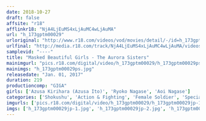 ```yaml
---
date: 2018-10-27
draft: false
affsite: "r18"
afflinkr18: "NjA4LjEuMS4xLjAuMC4wLjAuMA"
url: "h_173gptm00029"
urloriginal: "http://www.r18.com/videos/vod/movies/detail/-/id=h_173gptm00029"
urlfinal: "http://media.r18.com/track/NjA4LjEuMS4xLjAuMC4wLjAuMA/videos/vod/movies/detail/-/id=h_173gptm00029"
samplevid: "----"
title: "Masked Beautiful Girls - The Aurora Sisters"
mainimgurl: "pics.r18.com/digital/video/h_173gptm00029/h_173gptm00029ps.jpg"
mainimgs: "h_173gptm00029ps.jpg"
releasedate: "Jan. 01, 2017"
duration: 219
productioncomp: "GIGA"
girls: ['Azusa Kirihara (Azusa Ito)', 'Ryoko Nagase', 'Aoi Nagase']
categories: ['Shokushu', 'Action & Fighting', 'Female Soldier', 'Special Effects']
imgurls: ['pics.r18.com/digital/video/h_173gptm00029/h_173gptm00029jp-1.jpg', 'pics.r18.com/digital/video/h_173gptm00029/h_173gptm00029jp-2.jpg', 'pics.r18.com/digital/video/h_173gptm00029/h_173gptm00029jp-3.jpg', 'pics.r18.com/digital/video/h_173gptm00029/h_173gptm00029jp-4.jpg', 'pics.r18.com/digital/video/h_173gptm00029/h_173gptm00029jp-5.jpg', 'pics.r18.com/digital/video/h_173gptm00029/h_173gptm00029jp-6.jpg', 'pics.r18.com/digital/video/h_173gptm00029/h_173gptm00029jp-7.jpg', 'pics.r18.com/digital/video/h_173gptm00029/h_173gptm00029jp-8.jpg', 'pics.r18.com/digital/video/h_173gptm00029/h_173gptm00029jp-9.jpg', 'pics.r18.com/digital/video/h_173gptm00029/h_173gptm00029jp-10.jpg', 'pics.r18.com/digital/video/h_173gptm00029/h_173gptm00029jp-11.jpg', 'pics.r18.com/digital/video/h_173gptm00029/h_173gptm00029jp-12.jpg', 'pics.r18.com/digital/video/h_173gptm00029/h_173gptm00029jp-13.jpg', 'pics.r18.com/digital/video/h_173gptm00029/h_173gptm00029jp-14.jpg', 'pics.r18.com/digital/video/h_173gptm00029/h_173gptm00029jp-15.jpg', 'pics.r18.com/digital/video/h_173gptm00029/h_173gptm00029jp-16.jpg', 'pics.r18.com/digital/video/h_173gptm00029/h_173gptm00029jp-17.jpg', 'pics.r18.com/digital/video/h_173gptm00029/h_173gptm00029jp-18.jpg', 'pics.r18.com/digital/video/h_173gptm00029/h_173gptm00029jp-19.jpg', 'pics.r18.com/digital/video/h_173gptm00029/h_173gptm00029jp-20.jpg']
imgs: ['h_173gptm00029jp-1.jpg', 'h_173gptm00029jp-2.jpg', 'h_173gptm00029jp-3.jpg', 'h_173gptm00029jp-4.jpg', 'h_173gptm00029jp-5.jpg', 'h_173gptm00029jp-6.jpg', 'h_173gptm00029jp-7.jpg', 'h_173gptm00029jp-8.jpg', 'h_173gptm00029jp-9.jpg', 'h_173gptm00029jp-10.jpg', 'h_173gptm00029jp-11.jpg', 'h_173gptm00029jp-12.jpg', 'h_173gptm00029jp-13.jpg', 'h_173gptm00029jp-14.jpg', 'h_173gptm00029jp-15.jpg', 'h_173gptm00029jp-16.jpg', 'h_173gptm00029jp-17.jpg', 'h_173gptm00029jp-18.jpg', 'h_173gptm00029jp-19.jpg', 'h_173gptm00029jp-20.jpg']
---
```

